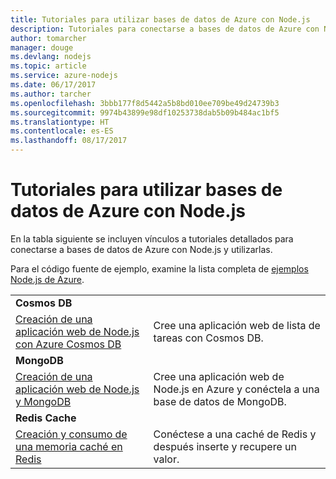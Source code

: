 ```yaml
---
title: Tutoriales para utilizar bases de datos de Azure con Node.js
description: Tutoriales para conectarse a bases de datos de Azure con Node.js y utilizarlas
author: tomarcher
manager: douge
ms.devlang: nodejs
ms.topic: article
ms.service: azure-nodejs
ms.date: 06/17/2017
ms.author: tarcher
ms.openlocfilehash: 3bbb177f8d5442a5b8bd010ee709be49d24739b3
ms.sourcegitcommit: 9974b43899e98df10253738dab5b09b484ac1bf5
ms.translationtype: HT
ms.contentlocale: es-ES
ms.lasthandoff: 08/17/2017
---
```

# <a name="tutorials-for-using-azure-databases-with-nodejs"></a>Tutoriales para utilizar bases de datos de Azure con Node.js

En la tabla siguiente se incluyen vínculos a tutoriales detallados para conectarse a bases de datos de Azure con Node.js y utilizarlas. 

Para el código fuente de ejemplo, examine la lista completa de [ejemplos Node.js de Azure](https://azure.microsoft.com/resources/samples/?term=nodejs).

| | |
|---|---|
| **Cosmos DB** ||
| [Creación de una aplicación web de Node.js con Azure Cosmos DB](http://docs.microsoft.com/azure/documentdb/documentdb-nodejs-application?toc=/azure/node/toc.json&bc=/azure/node/toc.json) | Cree una aplicación web de lista de tareas con Cosmos DB.  |
| **MongoDB** ||
| [Creación de una aplicación web de Node.js y MongoDB](http://docs.microsoft.com/azure/app-service-web/app-service-web-tutorial-nodejs-mongodb-app?toc=/azure/node/toc.json&bc=/azure/node/toc.json) | Cree una aplicación web de Node.js en Azure y conéctela a una base de datos de MongoDB.  |
| **Redis Cache** | |
| [Creación y consumo de una memoria caché en Redis](http://docs.microsoft.com/azure/redis-cache/cache-nodejs-get-started?toc=/azure/node/toc.json&bc=/azure/node/toc.json) | Conéctese a una caché de Redis y después inserte y recupere un valor.
